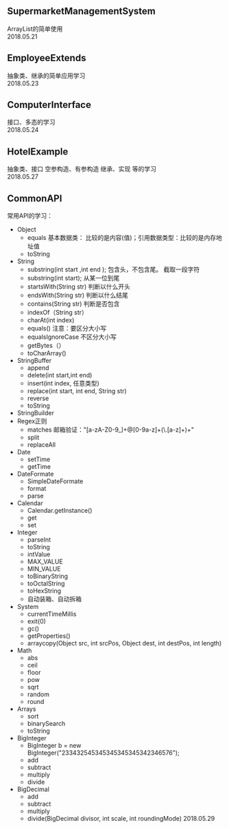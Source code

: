 ## SupermarketManagementSystem
ArrayList的简单使用    
2018.05.21

## EmployeeExtends
抽象类、继承的简单应用学习    
2018.05.23

## ComputerInterface
接口、多态的学习    
2018.05.24

## HotelExample
抽象类、接口 空参构造、有参构造 继承、实现 等的学习     
2018.05.27

## CommonAPI
常用API的学习：
- Object
  - equals  基本数据类： 比较的是内容(值)；引用数据类型：比较的是内存地址值
  - toString
- String
  - substring(int start ,int end );   包含头，不包含尾。 截取一段字符
  - substring(int start);             从某一位到尾
  - startsWith(String str)            判断以什么开头
  - endsWith(String str)                        判断以什么结尾    
  - contains(String str)               判断是否包含
  - indexOf（String str）      
  - charAt(int index)
  - equals()                           注意：要区分大小写
  - equalsIgnoreCase                   不区分大小写
  - getBytes（）    
  - toCharArray()
- StringBuffer
  - append
  - delete(int start,int end)
  - insert(int index, 任意类型)
  - replace(int start, int end, String str)
  - reverse
  - toString
- StringBuilder
- Regex正则
  - matches   邮箱验证："[a-zA-Z0-9_]+@[0-9a-z]+(\\.[a-z]+)+"
  - split
  - replaceAll
- Date
  - setTime
  - getTime
- DateFormate
  - SimpleDateFormate
  - format
  - parse
- Calendar
  - Calendar.getInstance()
  - get
  - set
- Integer
  - parseInt
  - toString
  - intValue
  - MAX_VALUE
  - MIN_VALUE
  - toBinaryString
  - toOctalString
  - toHexString
  - 自动装箱、自动拆箱
- System
  - currentTimeMillis
  - exit(0)
  - gc()
  - getProperties()
  - arraycopy(Object src, int srcPos, Object dest, int destPos, int length)
- Math
  - abs
  - ceil
  - floor
  - pow
  - sqrt
  - random
  - round
- Arrays
  - sort
  - binarySearch
  - toString
- BigInteger
  - BigInteger b = new BigInteger("233432545345345345345342346576");
  - add
  - subtract
  - multiply
  - divide
- BigDecimal
  - add
  - subtract
  - multiply
  - divide(BigDecimal divisor, int scale, int roundingMode)
2018.05.29
